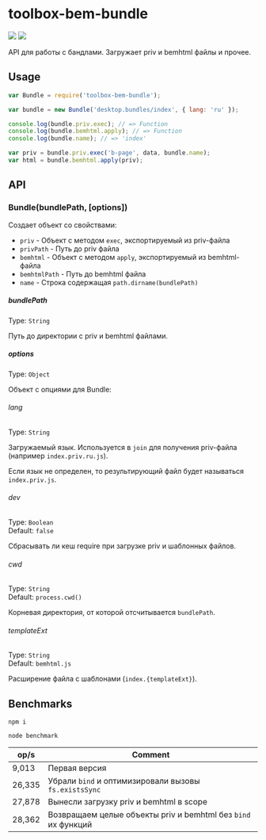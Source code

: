 # toolbox-bem-bundle

![](https://badger.yandex-team.ru/npm/toolbox-bem-bundle/version.svg)
![](https://badger.yandex-team.ru/npm/toolbox-bem-bundle/owner.svg)

API для работы с бандлами. Загружает priv и bemhtml файлы и прочее.

## Usage

```js
var Bundle = require('toolbox-bem-bundle');

var bundle = new Bundle('desktop.bundles/index', { lang: 'ru' });

console.log(bundle.priv.exec); // => Function
console.log(bundle.bemhtml.apply); // => Function
console.log(bundle.name); // => 'index'

var priv = bundle.priv.exec('b-page', data, bundle.name);
var html = bundle.bemhtml.apply(priv);
```

## API

### Bundle(bundlePath, [options])

Создает объект со свойствами:

 * `priv` - Объект с методом `exec`, экспортируемый из priv-файла
 * `privPath` - Путь до priv файла
 * `bemhtml` - Объект с методом `apply`, экспортируемый из bemhtml-файла
 * `bemhtmlPath` - Путь до bemhtml файла
 * `name` - Строка содержащая `path.dirname(bundlePath)`

##### bundlePath  
Type: `String`  

Путь до директории с priv и bemhtml файлами.

##### options
Type: `Object`  

Объект с опциями для Bundle:

###### lang
Type: `String`  

Загружаемый язык. Используется в `join` для получения priv-файла (например `index.priv.ru.js`).

Если язык не определен, то результирующий файл будет называться `index.priv.js`.

###### dev
Type: `Boolean`  
Default: `false`  

Сбрасывать ли кеш require при загрузке priv и шаблонных файлов.

###### cwd
Type: `String`  
Default: `process.cwd()`  

Корневая директория, от которой отсчитывается `bundlePath`.

###### templateExt
Type: `String`  
Default: `bemhtml.js`

Расширение файла с шаблонами (`index.{templateExt}`).

## Benchmarks

```
npm i

node benchmark
```

 op/s       | Comment
------------|---------------------------------------------------------
9,013       | Первая версия
26,335      | Убрали `bind` и оптимизировали вызовы `fs.existsSync`
27,878      | Вынесли загрузку priv и bemhtml в scope
28,362      | Возвращаем целые объекты priv и bemhtml без `bind` их функций
